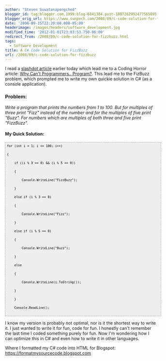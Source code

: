 ```yaml
---
author: "Steven Suwatanapongched"
blogger_id: tag:blogger.com,1999:blog-6841384.post-1087262992477565695
blogger_orig_url: https://www.sunpech.com/2008/09/c-code-solution-for-fizzbuzz.html
date: '2008-09-15T22:20:00.000-05:00'
headerimage: /images/headers/software_development.jpg
modified_time: '2012-01-01T23:03:53.750-06:00'
redirect_from: /2008/09/c-code-solution-for-fizzbuzz.html
tags:
  - Software Development
title: A C# Code Solution for FizzBuzz
url: /2008/09/c-code-solution-for-fizzbuzz
---
```



I read a <a href="https://it.slashdot.org/article.pl?sid=08/09/15/0210235">slashdot article</a> earlier today which lead me to a Coding Horror article: <a href="https://www.codinghorror.com/blog/archives/000781.html">Why Can't Programmers.. Program?</a>.  This lead me to the FizBuzz problem, which prompted me to write my own quickie solution in C# (as a console application).

### Problem:

<i>Write a program that prints the numbers from 1 to 100. But for multiples of three print "Fizz" instead of the number and for the multiples of five print "Buzz". For numbers which are multiples of both three and five print "FizzBuzz". </i>

#### My Quick Solution:

<pre style="font-family: Andale Mono, Lucida Console, Monaco, fixed, monospace; color: #000000; background-color: #eee;font-size: 12px;border: 1px dashed #999999;line-height: 14px;padding: 5px; overflow: auto; width: 100%"><code>for (int i = 1; i &lt;= 100; i++)

{

    if ((i % 3 == 0) &amp;&amp; (i % 5 == 0))

    {

        Console.WriteLine(&quot;FizzBuzz&quot;);

    }

    else if (i % 3 == 0)

    {

        Console.WriteLine(&quot;Fizz&quot;);

    }

    else if (i % 5 == 0)

    {

        Console.WriteLine(&quot;Buzz&quot;);

    }

    else

    {

        Console.WriteLine(i.ToString());

    }

    }

    Console.ReadLine();

</code></pre>

I know my version is probably not optimal, nor is it the shortest way to write it.  I just wanted to write it for fun, code for fun.  I honestly can't remember the last time I coded something purely for fun.  Now I'm wondering how I can optimize this in C# and even how to write it in other languages.

Where I formatted my C# code into HTML for Blogspot: <a href="https://formatmysourcecode.blogspot.com">https://formatmysourcecode.blogspot.com</a>